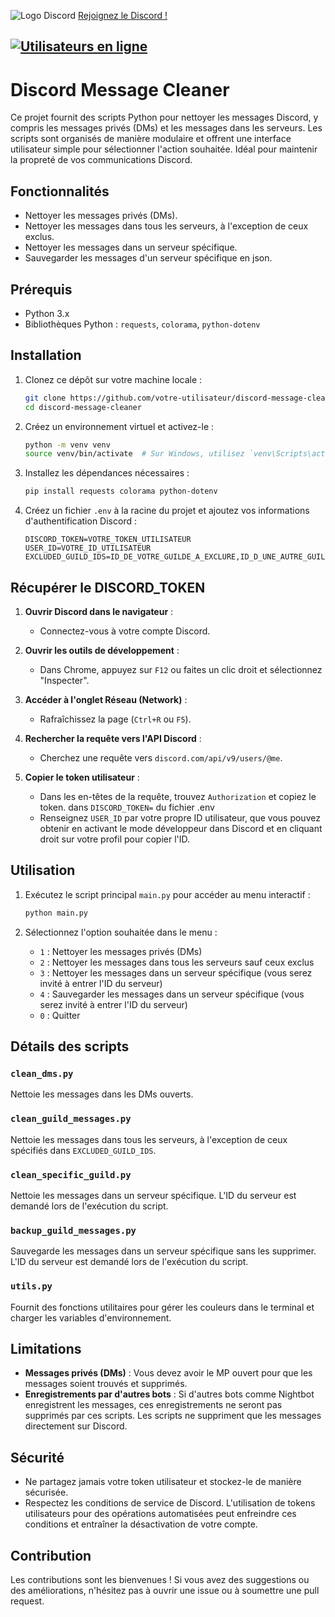 ![Logo Discord](https://zupimages.net/up/23/26/rumo.png)
[Rejoignez le Discord !](https://discord.gg/rSfTxaW)

[![Utilisateurs en ligne](https://img.shields.io/discord/347412941630341121?style=flat-square&logo=discord&colorB=7289DA)](https://discord.gg/347412941630341121)
---

# Discord Message Cleaner

Ce projet fournit des scripts Python pour nettoyer les messages Discord, y compris les messages privés (DMs) et les messages dans les serveurs. Les scripts sont organisés de manière modulaire et offrent une interface utilisateur simple pour sélectionner l'action souhaitée. Idéal pour maintenir la propreté de vos communications Discord.

## Fonctionnalités

- Nettoyer les messages privés (DMs).
- Nettoyer les messages dans tous les serveurs, à l'exception de ceux exclus.
- Nettoyer les messages dans un serveur spécifique.
- Sauvegarder les messages d'un serveur spécifique en json.

## Prérequis

- Python 3.x
- Bibliothèques Python : `requests`, `colorama`, `python-dotenv`

## Installation

1. Clonez ce dépôt sur votre machine locale :

    ```sh
    git clone https://github.com/votre-utilisateur/discord-message-cleaner.git
    cd discord-message-cleaner
    ```

2. Créez un environnement virtuel et activez-le :

    ```sh
    python -m venv venv
    source venv/bin/activate  # Sur Windows, utilisez `venv\Scripts\activate`
    ```

3. Installez les dépendances nécessaires :

    ```sh
    pip install requests colorama python-dotenv
    ```

4. Créez un fichier `.env` à la racine du projet et ajoutez vos informations d'authentification Discord :

    ```env
    DISCORD_TOKEN=VOTRE_TOKEN_UTILISATEUR
    USER_ID=VOTRE_ID_UTILISATEUR
    EXCLUDED_GUILD_IDS=ID_DE_VOTRE_GUILDE_A_EXCLURE,ID_D_UNE_AUTRE_GUILDE
    ```


## Récupérer le DISCORD_TOKEN

1. **Ouvrir Discord dans le navigateur** :
    - Connectez-vous à votre compte Discord.

2. **Ouvrir les outils de développement** :
    - Dans Chrome, appuyez sur `F12` ou faites un clic droit et sélectionnez "Inspecter".

3. **Accéder à l'onglet Réseau (Network)** :
    - Rafraîchissez la page (`Ctrl+R` ou `F5`).

4. **Rechercher la requête vers l'API Discord** :
    - Cherchez une requête vers `discord.com/api/v9/users/@me`.

5. **Copier le token utilisateur** :
    - Dans les en-têtes de la requête, trouvez `Authorization` et copiez le token. dans `DISCORD_TOKEN=` du fichier .env
    - Renseignez `USER_ID` par votre propre ID utilisateur, que vous pouvez obtenir en activant le mode développeur dans Discord et en cliquant droit sur votre profil pour copier l'ID.

## Utilisation

1. Exécutez le script principal `main.py` pour accéder au menu interactif :

    ```sh
    python main.py
    ```

2. Sélectionnez l'option souhaitée dans le menu :

    - `1` : Nettoyer les messages privés (DMs)
    - `2` : Nettoyer les messages dans tous les serveurs sauf ceux exclus
    - `3` : Nettoyer les messages dans un serveur spécifique (vous serez invité à entrer l'ID du serveur)
    - `4` : Sauvegarder les messages dans un serveur spécifique (vous serez invité à entrer l'ID du serveur)
    - `0` : Quitter

## Détails des scripts

### `clean_dms.py`

Nettoie les messages dans les DMs ouverts.

### `clean_guild_messages.py`

Nettoie les messages dans tous les serveurs, à l'exception de ceux spécifiés dans `EXCLUDED_GUILD_IDS`.

### `clean_specific_guild.py`

Nettoie les messages dans un serveur spécifique. L'ID du serveur est demandé lors de l'exécution du script.

### `backup_guild_messages.py`

Sauvegarde les messages dans un serveur spécifique sans les supprimer. L'ID du serveur est demandé lors de l'exécution du script.

### `utils.py`

Fournit des fonctions utilitaires pour gérer les couleurs dans le terminal et charger les variables d'environnement.

## Limitations

- **Messages privés (DMs)** : Vous devez avoir le MP ouvert pour que les messages soient trouvés et supprimés.
- **Enregistrements par d'autres bots** : Si d'autres bots comme Nightbot enregistrent les messages, ces enregistrements ne seront pas supprimés par ces scripts. Les scripts ne suppriment que les messages directement sur Discord.

## Sécurité

- Ne partagez jamais votre token utilisateur et stockez-le de manière sécurisée.
- Respectez les conditions de service de Discord. L'utilisation de tokens utilisateurs pour des opérations automatisées peut enfreindre ces conditions et entraîner la désactivation de votre compte.

## Contribution

Les contributions sont les bienvenues ! Si vous avez des suggestions ou des améliorations, n'hésitez pas à ouvrir une issue ou à soumettre une pull request.

